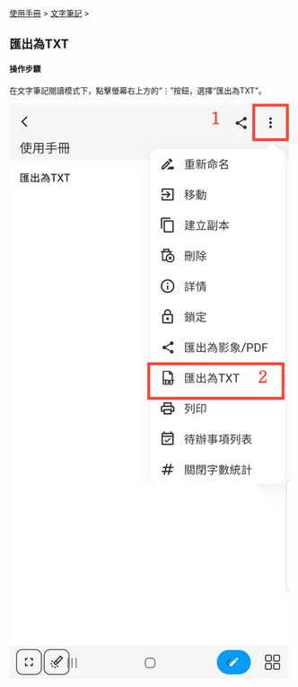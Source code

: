 [使用手冊](/dragonnest/drawnote/manual/zh-tw) > [文字筆記](/dragonnest/drawnote/manual/zh/text_note) >

匯出為TXT
---
#### 操作步驟

在文字筆記閱讀模式下，點擊螢幕右上方的“⋮”按鈕，選擇“匯出為TXT”。

![](imgs/export_as_txt1.png)